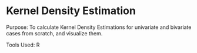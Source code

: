 # Kernel Density Estimation

Purpose: To calculate Kernel Density Estimations for univariate and bivariate cases from scratch, and visualize them.

Tools Used: R
